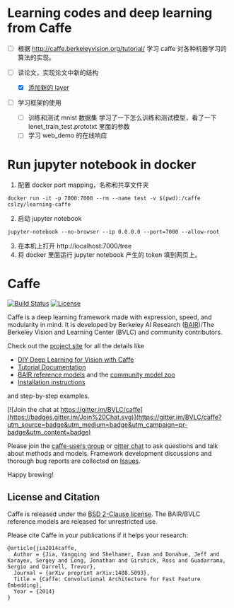 # Learning codes and deep learning from Caffe
- [ ] 根据 http://caffe.berkeleyvision.org/tutorial/ 学习 caffe 对各种机器学习的算法的实现。

- [ ] 读论文，实现论文中新的结构
    - [x]  [添加新的 layer](https://github.com/SunnyCat2013/learning-caffe/blob/master/notes/layer/add_new_layer.md)

- [ ] 学习框架的使用
    - [ ] 训练和测试 mnist 数据集
      学习了一下怎么训练和测试模型，看了一下 lenet_train_test.prototxt 里面的参数
    - [ ] 学习 web_demo 的在线响应

# Run jupyter notebook in docker
1. 配置 docker port mapping，名称和共享文件夹
```
docker run -it -p 7000:7000 --rm --name test -v $(pwd):/caffe cslzy/learning-caffe
```
2. 启动 jupyter notebook
```
jupyter-notebook --no-browser --ip 0.0.0.0 --port=7000 --allow-root
```
3. 在本机上打开 http://localhost:7000/tree
4. 将 docker 里面运行 jupyter notebook 产生的 token 填到网页上。

# Caffe

[![Build Status](https://travis-ci.org/BVLC/caffe.svg?branch=master)](https://travis-ci.org/BVLC/caffe)
[![License](https://img.shields.io/badge/license-BSD-blue.svg)](LICENSE)

Caffe is a deep learning framework made with expression, speed, and modularity in mind.
It is developed by Berkeley AI Research ([BAIR](http://bair.berkeley.edu))/The Berkeley Vision and Learning Center (BVLC) and community contributors.

Check out the [project site](http://caffe.berkeleyvision.org) for all the details like

- [DIY Deep Learning for Vision with Caffe](https://docs.google.com/presentation/d/1UeKXVgRvvxg9OUdh_UiC5G71UMscNPlvArsWER41PsU/edit#slide=id.p)
- [Tutorial Documentation](http://caffe.berkeleyvision.org/tutorial/)
- [BAIR reference models](http://caffe.berkeleyvision.org/model_zoo.html) and the [community model zoo](https://github.com/BVLC/caffe/wiki/Model-Zoo)
- [Installation instructions](http://caffe.berkeleyvision.org/installation.html)

and step-by-step examples.

[![Join the chat at https://gitter.im/BVLC/caffe](https://badges.gitter.im/Join%20Chat.svg)](https://gitter.im/BVLC/caffe?utm_source=badge&utm_medium=badge&utm_campaign=pr-badge&utm_content=badge)

Please join the [caffe-users group](https://groups.google.com/forum/#!forum/caffe-users) or [gitter chat](https://gitter.im/BVLC/caffe) to ask questions and talk about methods and models.
Framework development discussions and thorough bug reports are collected on [Issues](https://github.com/BVLC/caffe/issues).

Happy brewing!

## License and Citation

Caffe is released under the [BSD 2-Clause license](https://github.com/BVLC/caffe/blob/master/LICENSE).
The BAIR/BVLC reference models are released for unrestricted use.

Please cite Caffe in your publications if it helps your research:

    @article{jia2014caffe,
      Author = {Jia, Yangqing and Shelhamer, Evan and Donahue, Jeff and Karayev, Sergey and Long, Jonathan and Girshick, Ross and Guadarrama, Sergio and Darrell, Trevor},
      Journal = {arXiv preprint arXiv:1408.5093},
      Title = {Caffe: Convolutional Architecture for Fast Feature Embedding},
      Year = {2014}
    }
